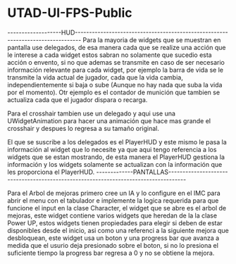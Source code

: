 # UTAD-UI-FPS-Public
-------------------HUD--------------------------------------------------------------------------------
Para la mayoria de widgets que se muestran en pantalla use delegados, de esa manera cada que se realize una acción que le interese a cada widget estos sabran no solamente que sucedio esta acción o envento, si no que ademas se transmite en caso de ser necesario información relevante para cada widget, por ejemplo la barra de vida se le transmite la vida actual de jugador, cada que la vida cambia, independientemente si baja o sube (Aunque no hay nada que suba la vida por el momento). Otr ejemplo es el contador de munición que tambien se actualiza cada que el jugador dispara o recarga.

Para el crosshair tambien use un delegado y aqui use una UWidgetAnimation para hacer una animación que hace mas grande el crosshair y despues lo regresa a su tamaño original.

El que se suscribe a los delegados es el PlayerHUD y este mismo le pasa la información al widget que lo necesite ya que aqui tengo referencia a los widgets que se estan mostrando, de esta manera el PlayerHUD gestiona la información y los widgets solamente se actualizan con la información que les proporciona el PlayerHUD.
-------------PANTALLAS------------------------------------------------------------------------------------

Para el Arbol de mejoras primero cree un IA y lo configure en el IMC para abrir el menu con el tabulador e implemente la logica requerida para que funcione el input en la clase Character, el widget que se abre es el arbol de mejoras, este widget contiene varios widgets que heredan de la la clase Power UP, estos widgets tienen propiedades para elegir si deben de estar disponibles desde el inicio, asi como una referenci a la siguiente mejora que desbloquean, este widget usa un boton y una progress bar que avanza a medida que el usurio deja presionado sobre el boton, si no lo presiona el suficiente tiempo la progress bar regresa a 0 y no se obtiene la mejora.